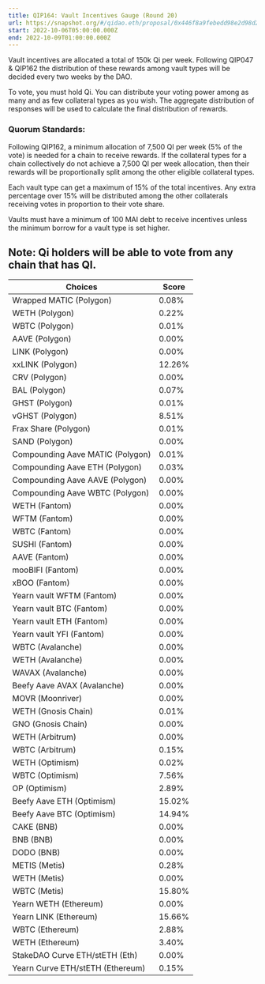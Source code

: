 ```yaml
---
title: QIP164: Vault Incentives Gauge (Round 20)
url: https://snapshot.org/#/qidao.eth/proposal/0x446f8a9febedd98e2d98d22f0508327547598999bfcf78cff8e5657a02897bfc
start: 2022-10-06T05:00:00.000Z
end: 2022-10-09T01:00:00.000Z
---
```

Vault incentives are allocated a total of 150k Qi per week. Following QIP047 & QIP162 the distribution of these rewards among vault types will be decided every two weeks by the DAO.

To vote, you must hold Qi. You can distribute your voting power among as many and as few collateral types as you wish. The aggregate distribution of responses will be used to calculate the final distribution of rewards.

### Quorum Standards:

Following QIP162, a minimum allocation of 7,500 QI per week (5% of the vote) is needed for a chain to receive rewards. If the collateral types for a chain collectively do not achieve a 7,500 QI per week allocation, then their rewards will be proportionally split among the other eligible collateral types. 

Each vault type can get a maximum of 15% of the total incentives. Any extra percentage over 15% will be distributed among the other collaterals receiving votes in proportion to their vote share.

Vaults must have a minimum of 100 MAI debt to receive incentives unless the minimum borrow for a vault type is set higher.

Note: Qi holders will be able to vote from any chain that has QI.
---
| Choices | Score |
| --- | --- |
| Wrapped MATIC (Polygon) | 0.08% |
| WETH (Polygon) | 0.22% |
| WBTC (Polygon) | 0.01% |
| AAVE (Polygon) | 0.00% |
| LINK (Polygon) | 0.00% |
| xxLINK (Polygon) | 12.26% |
| CRV (Polygon) | 0.00% |
| BAL (Polygon) | 0.07% |
| GHST (Polygon) | 0.01% |
| vGHST (Polygon) | 8.51% |
| Frax Share (Polygon) | 0.01% |
| SAND (Polygon) | 0.00% |
| Compounding Aave MATIC (Polygon) | 0.01% |
| Compounding Aave ETH (Polygon) | 0.03% |
| Compounding Aave AAVE (Polygon) | 0.00% |
| Compounding Aave WBTC (Polygon) | 0.00% |
| WETH (Fantom) | 0.00% |
| WFTM (Fantom) | 0.00% |
| WBTC (Fantom) | 0.00% |
| SUSHI (Fantom) | 0.00% |
| AAVE (Fantom) | 0.00% |
| mooBIFI (Fantom) | 0.00% |
| xBOO (Fantom) | 0.00% |
| Yearn vault WFTM (Fantom) | 0.00% |
| Yearn vault BTC (Fantom) | 0.00% |
| Yearn vault ETH (Fantom) | 0.00% |
| Yearn vault YFI (Fantom) | 0.00% |
| WBTC (Avalanche) | 0.00% |
| WETH (Avalanche) | 0.00% |
| WAVAX (Avalanche) | 0.00% |
| Beefy Aave AVAX (Avalanche) | 0.00% |
| MOVR (Moonriver) | 0.00% |
| WETH (Gnosis Chain) | 0.01% |
| GNO (Gnosis Chain) | 0.00% |
| WETH (Arbitrum) | 0.00% |
| WBTC (Arbitrum) | 0.15% |
| WETH (Optimism) | 0.02% |
| WBTC (Optimism) | 7.56% |
| OP (Optimism) | 2.89% |
| Beefy Aave ETH (Optimism) | 15.02% |
| Beefy Aave BTC (Optimism) | 14.94% |
| CAKE (BNB) | 0.00% |
| BNB (BNB) | 0.00% |
| DODO (BNB) | 0.00% |
| METIS (Metis) | 0.28% |
| WETH (Metis) | 0.00% |
| WBTC (Metis) | 15.80% |
| Yearn WETH (Ethereum) | 0.00% |
| Yearn LINK (Ethereum) | 15.66% |
| WBTC (Ethereum) | 2.88% |
| WETH (Ethereum) | 3.40% |
| StakeDAO Curve ETH/stETH (Eth) | 0.00% |
| Yearn Curve ETH/stETH (Ethereum) | 0.15% |

